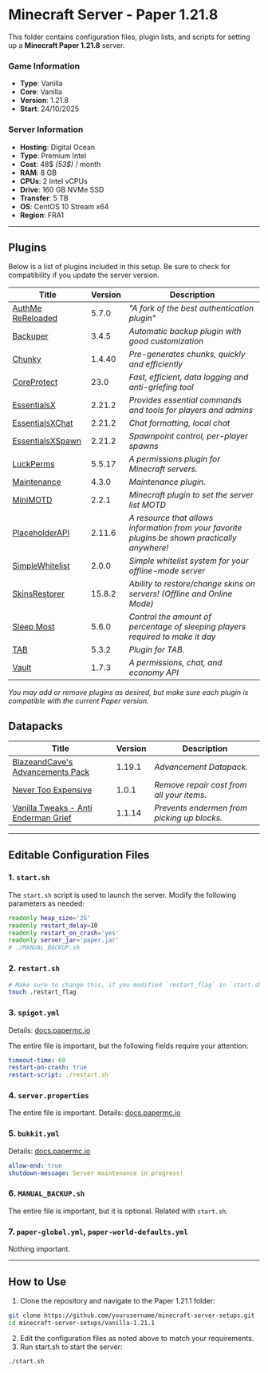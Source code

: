 # Minecraft Server - Paper 1.21.8

This folder contains configuration files, plugin lists, and scripts for setting up a **Minecraft Paper 1.21.8** server.

### Game Information
- **Type**: Vanilla
- **Core**: Vanilla
- **Version**: 1.21.8
- **Start**: 24/10/2025

### Server Information
- **Hosting**: Digital Ocean 
- **Type**: Premium Intel
- **Cost**: 48$ *(53$)* / month 
- **RAM**: 8 GB
- **CPUs**: 2 Intel vCPUs
- **Drive**: 160 GB NVMe SSD  
- **Transfer**: 5 TB 
- **OS**: CentOS 10 Stream x64
- **Region**: FRA1

---

## Plugins

Below is a list of plugins included in this setup. Be sure to check for compatibility if you update the server version.

| **Title** | **Version** | **Description** |
| --------- | ----------- | --------------- |
| [AuthMe ReReloaded](https://github.com/HaHaWTH/AuthMeReReloaded/releases/tag/b53) | 5.7.0 | *"A fork of the best authentication plugin"* |
| [Backuper](https://hangar.papermc.io/Collagen/Backuper) | 3.4.5 | *Automatic backup plugin with good customization* |
| [Chunky](https://hangar.papermc.io/pop4959/Chunky) | 1.4.40 | *Pre-generates chunks, quickly and efficiently* |
| [CoreProtect](https://hangar.papermc.io/CORE/CoreProtect) | 23.0 | *Fast, efficient, data logging and anti-griefing tool* |
| [EssentialsX](https://essentialsx.net/downloads.html) | 2.21.2 | *Provides essential commands and tools for players and admins* |
| [EssentialsXChat](https://essentialsx.net/downloads.html) | 2.21.2 | *Chat formatting, local chat* |
| [EssentialsXSpawn](https://essentialsx.net/downloads.html) | 2.21.2 | *Spawnpoint control, per-player spawns* |
| [LuckPerms](https://luckperms.net/download) | 5.5.17 | *A permissions plugin for Minecraft servers.* |
| [Maintenance](https://hangar.papermc.io/kennytv/Maintenance) | 4.3.0 | *Maintenance plugin.* |
| [MiniMOTD](https://hangar.papermc.io/jmp/MiniMOTD) | 2.2.1 | *Minecraft plugin to set the server list MOTD* |
| [PlaceholderAPI](https://hangar.papermc.io/HelpChat/PlaceholderAPI) | 2.11.6 | *A resource that allows information from your favorite plugins be shown practically anywhere!* |
| [SimpleWhitelist](https://modrinth.com/plugin/simplewhitelist) | 2.0.0 | *Simple whitelist system for your offline-mode server* |
| [SkinsRestorer](https://hangar.papermc.io/SRTeam/SkinsRestorer) | 15.8.2 | *Ability to restore/change skins on servers! (Offline and Online Mode)* |
| [Sleep Most](https://www.spigotmc.org/resources/sleep-most-1-8-1-21-x-the-most-advanced-sleep-plugin-available-percentage-animations.60623/) | 5.6.0 | *Control the amount of percentage of sleeping players required to make it day* |
| [TAB](https://modrinth.com/plugin/tab-was-taken) | 5.3.2 | *Plugin for TAB.* |
| [Vault](https://www.spigotmc.org/resources/vault.34315/) | 1.7.3 | *A permissions, chat, and economy API* |

*You may add or remove plugins as desired, but make sure each plugin is compatible with the current Paper version.*

## Datapacks

| **Title** | **Version** | **Description** |
| --------- | ----------- | --------------- |
| [BlazeandCave's Advancements Pack](https://www.curseforge.com/minecraft/customization/blazeandcaves-advancements-pack) | 1.19.1 | *Advancement Datapack.* |
| [Never Too Expensive](https://www.planetminecraft.com/data-pack/never-to-expensive/download/file/18017652/) | 1.0.1 | *Remove repair cost from all your items.* |
| [Vanilla Tweaks - Anti Enderman Grief](https://vanillatweaks.net/picker/datapacks/) | 1.1.14 | *Prevents endermen from picking up blocks.* |

---

## Editable Configuration Files

### 1. `start.sh`
The `start.sh` script is used to launch the server. Modify the following parameters as needed:

```bash
readonly heap_size='2G'
readonly restart_delay=10
readonly restart_on_crash='yes'
readonly server_jar='paper.jar'
# ./MANUAL_BACKUP.sh
```

### 2. `restart.sh`

```bash
# Make sure to change this, if you modified `restart_flag` in `start.sh`!
touch .restart_flag
```

### 3. `spigot.yml`

Details: [docs.papermc.io](https://docs.papermc.io/paper/reference/spigot-configuration)

The entire file is important, but the following fields require your attention:

```yaml
timeout-time: 60
restart-on-crash: true
restart-script: ./restart.sh
```

### 4. `server.properties`

The entire file is important. Details: [docs.papermc.io](https://docs.papermc.io/paper/reference/server-properties)

### 5. `bukkit.yml`

Details: [docs.papermc.io](https://docs.papermc.io/paper/reference/bukkit-configuration)

```yaml
allow-end: true
shutdown-message: Server maintenance in progress!
```

### 6. `MANUAL_BACKUP.sh`

The entire file is important, but it is optional. Related with `start.sh`.

### 7. `paper-global.yml`, `paper-world-defaults.yml`

Nothing important.

---

## How to Use
1. Clone the repository and navigate to the Paper 1.21.1 folder:
```bash
git clone https://github.com/yourusername/minecraft-server-setups.git
cd minecraft-server-setups/vanilla-1.21.1
```
2. Edit the configuration files as noted above to match your requirements.
3. Run start.sh to start the server:
```bash
./start.sh
```